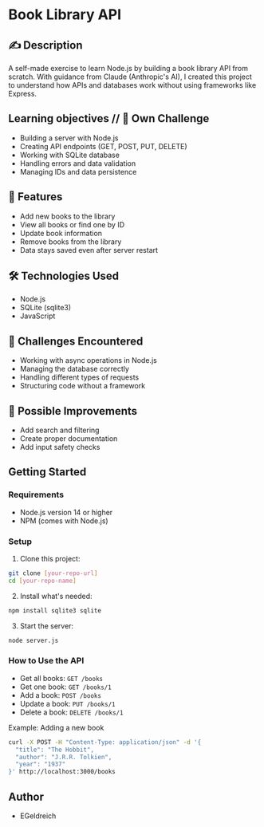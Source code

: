 # Book Library API

## ✍️ Description 
A self-made exercise to learn Node.js by building a book library API from scratch. With guidance from Claude (Anthropic's AI), I created this project to understand how APIs and databases work without using frameworks like Express.

## Learning objectives  // 💪 Own Challenge  
- Building a server with Node.js
- Creating API endpoints (GET, POST, PUT, DELETE)
- Working with SQLite database
- Handling errors and data validation
- Managing IDs and data persistence

## 🚀 Features
- Add new books to the library
- View all books or find one by ID
- Update book information
- Remove books from the library
- Data stays saved even after server restart

## 🛠️ Technologies Used  
- Node.js
- SQLite (sqlite3)
- JavaScript

## 🤔 Challenges Encountered  
- Working with async operations in Node.js
- Managing the database correctly
- Handling different types of requests
- Structuring code without a framework

## 🔮 Possible Improvements 
- Add search and filtering
- Create proper documentation
- Add input safety checks

## Getting Started

### Requirements
- Node.js version 14 or higher
- NPM (comes with Node.js)

### Setup
1. Clone this project:
```bash
git clone [your-repo-url]
cd [your-repo-name]
```

2. Install what's needed:
```bash
npm install sqlite3 sqlite
```

3. Start the server:
```bash
node server.js
```

### How to Use the API
- Get all books: `GET /books`
- Get one book: `GET /books/1`
- Add a book: `POST /books`
- Update a book: `PUT /books/1`
- Delete a book: `DELETE /books/1`

Example: Adding a new book
```bash
curl -X POST -H "Content-Type: application/json" -d '{
  "title": "The Hobbit",
  "author": "J.R.R. Tolkien",
  "year": "1937"
}' http://localhost:3000/books
```

## Author
- EGeldreich
